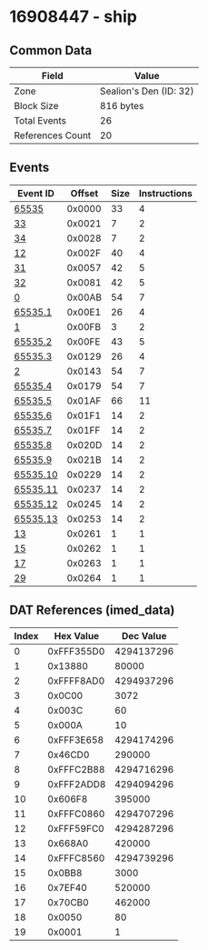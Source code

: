 # 16908447 - ship

## Common Data

| Field            | Value                  |
|------------------|------------------------|
| Zone             | Sealion's Den (ID: 32) |
| Block Size       | 816 bytes              |
| Total Events     | 26                     |
| References Count | 20                     |

## Events

| Event ID                  | Offset   |   Size |   Instructions |
|---------------------------|----------|--------|----------------|
| [65535](./65535.md)       | 0x0000   |     33 |              4 |
| [33](./33.md)             | 0x0021   |      7 |              2 |
| [34](./34.md)             | 0x0028   |      7 |              2 |
| [12](./12.md)             | 0x002F   |     40 |              4 |
| [31](./31.md)             | 0x0057   |     42 |              5 |
| [32](./32.md)             | 0x0081   |     42 |              5 |
| [0](./0.md)               | 0x00AB   |     54 |              7 |
| [65535.1](./65535.1.md)   | 0x00E1   |     26 |              4 |
| [1](./1.md)               | 0x00FB   |      3 |              2 |
| [65535.2](./65535.2.md)   | 0x00FE   |     43 |              5 |
| [65535.3](./65535.3.md)   | 0x0129   |     26 |              4 |
| [2](./2.md)               | 0x0143   |     54 |              7 |
| [65535.4](./65535.4.md)   | 0x0179   |     54 |              7 |
| [65535.5](./65535.5.md)   | 0x01AF   |     66 |             11 |
| [65535.6](./65535.6.md)   | 0x01F1   |     14 |              2 |
| [65535.7](./65535.7.md)   | 0x01FF   |     14 |              2 |
| [65535.8](./65535.8.md)   | 0x020D   |     14 |              2 |
| [65535.9](./65535.9.md)   | 0x021B   |     14 |              2 |
| [65535.10](./65535.10.md) | 0x0229   |     14 |              2 |
| [65535.11](./65535.11.md) | 0x0237   |     14 |              2 |
| [65535.12](./65535.12.md) | 0x0245   |     14 |              2 |
| [65535.13](./65535.13.md) | 0x0253   |     14 |              2 |
| [13](./13.md)             | 0x0261   |      1 |              1 |
| [15](./15.md)             | 0x0262   |      1 |              1 |
| [17](./17.md)             | 0x0263   |      1 |              1 |
| [29](./29.md)             | 0x0264   |      1 |              1 |

## DAT References (imed_data)

|   Index | Hex Value   |   Dec Value |
|---------|-------------|-------------|
|       0 | 0xFFF355D0  |  4294137296 |
|       1 | 0x13880     |       80000 |
|       2 | 0xFFFF8AD0  |  4294937296 |
|       3 | 0x0C00      |        3072 |
|       4 | 0x003C      |          60 |
|       5 | 0x000A      |          10 |
|       6 | 0xFFF3E658  |  4294174296 |
|       7 | 0x46CD0     |      290000 |
|       8 | 0xFFFC2B88  |  4294716296 |
|       9 | 0xFFF2ADD8  |  4294094296 |
|      10 | 0x606F8     |      395000 |
|      11 | 0xFFFC0860  |  4294707296 |
|      12 | 0xFFF59FC0  |  4294287296 |
|      13 | 0x668A0     |      420000 |
|      14 | 0xFFFC8560  |  4294739296 |
|      15 | 0x0BB8      |        3000 |
|      16 | 0x7EF40     |      520000 |
|      17 | 0x70CB0     |      462000 |
|      18 | 0x0050      |          80 |
|      19 | 0x0001      |           1 |
